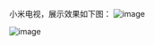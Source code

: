 小米电视，展示效果如下图：
![image](https://github.com/hel2o/moniter/blob/master/snipaste20170523_163609.png)

![image](https://github.com/hel2o/moniter/blob/master/snipaste20170523_163648.png)
